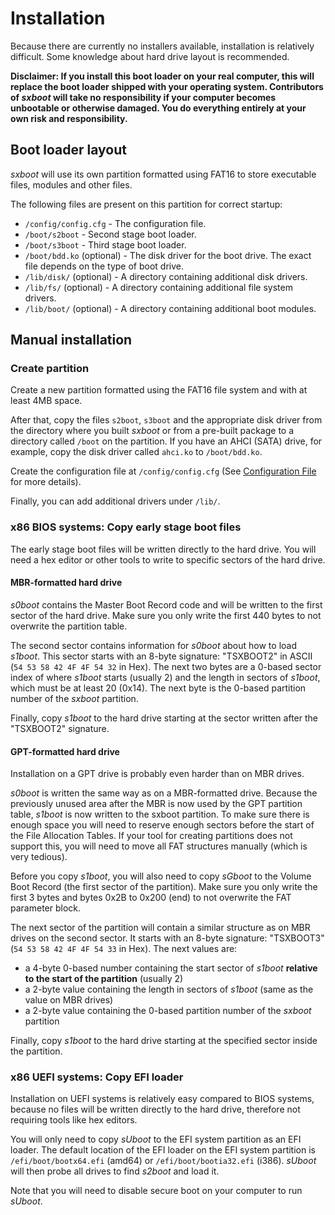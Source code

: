 # Installation

Because there are currently no installers available, installation is relatively difficult. Some knowledge about hard drive layout is recommended.

**Disclaimer: If you install this boot loader on your real computer, this will replace the boot loader shipped with your operating system.
Contributors of *sxboot* will take no responsibility if your computer becomes unbootable or otherwise damaged. You do everything entirely at your own risk and responsibility.**


## Boot loader layout
*sxboot* will use its own partition formatted using FAT16 to store executable files, modules and other files.

The following files are present on this partition for correct startup:
- `/config/config.cfg` - The configuration file.
- `/boot/s2boot` - Second stage boot loader.
- `/boot/s3boot` - Third stage boot loader.
- `/boot/bdd.ko` (optional) - The disk driver for the boot drive. The exact file depends on the type of boot drive.
- `/lib/disk/` (optional) - A directory containing additional disk drivers.
- `/lib/fs/` (optional) - A directory containing additional file system drivers.
- `/lib/boot/` (optional) - A directory containing additional boot modules.


## Manual installation
### Create partition
Create a new partition formatted using the FAT16 file system and with at least 4MB space.

After that, copy the files `s2boot`, `s3boot` and the appropriate disk driver from the directory where you built *sxboot* or
from a pre-built package to a directory called `/boot` on the partition. If you have an AHCI (SATA) drive, for example, copy the disk driver
called `ahci.ko` to `/boot/bdd.ko`.

Create the configuration file at `/config/config.cfg` (See [Configuration File](Configuration_File) for more details).

Finally, you can add additional drivers under `/lib/`.

### x86 BIOS systems: Copy early stage boot files
The early stage boot files will be written directly to the hard drive. You will need a hex editor or other tools to write to specific sectors of the hard drive.

#### MBR-formatted hard drive
*s0boot* contains the Master Boot Record code and will be written to the first sector of the hard drive. Make sure you only write the
first 440 bytes to not overwrite the partition table.

The second sector contains information for *s0boot* about how to load *s1boot*. This sector starts with an 8-byte signature: "TSXBOOT2" in ASCII (`54 53 58 42 4F 4F 54 32` in Hex).
The next two bytes are a 0-based sector index of where *s1boot* starts (usually 2) and the length in sectors of *s1boot*, which must be at least 20 (0x14).
The next byte is the 0-based partition number of the *sxboot* partition.

Finally, copy *s1boot* to the hard drive starting at the sector written after the "TSXBOOT2" signature.

#### GPT-formatted hard drive
Installation on a GPT drive is probably even harder than on MBR drives.

*s0boot* is written the same way as on a MBR-formatted drive.
Because the previously unused area after the MBR is now used by the GPT partition table, *s1boot* is now written to the sxboot partition.
To make sure there is enough space you will need to reserve enough sectors before the start of the File Allocation Tables.
If your tool for creating partitions does not support this, you will need to move all FAT structures manually (which is very tedious).

Before you copy *s1boot*, you will also need to copy *sGboot* to the Volume Boot Record (the first sector of the partition).
Make sure you only write the first 3 bytes and bytes 0x2B to 0x200 (end) to not overwrite the FAT parameter block.

The next sector of the partition will contain a similar structure as on MBR drives on the second sector. It starts with an 8-byte signature: "TSXBOOT3" (`54 53 58 42 4F 4F 54 33` in Hex).
The next values are:
- a 4-byte 0-based number containing the start sector of *s1boot* **relative to the start of the partition** (usually 2)
- a 2-byte value containing the length in sectors of *s1boot* (same as the value on MBR drives)
- a 2-byte value containing the 0-based partition number of the *sxboot* partition

Finally, copy *s1boot* to the hard drive starting at the specified sector inside the partition.

### x86 UEFI systems: Copy EFI loader
Installation on UEFI systems is relatively easy compared to BIOS systems, because no files will be written directly to the hard drive, therefore not requiring tools like hex editors.

You will only need to copy *sUboot* to the EFI system partition as an EFI loader. The default location of the EFI loader on the EFI system partition is `/efi/boot/bootx64.efi` (amd64)
or `/efi/boot/bootia32.efi` (i386).
*sUboot* will then probe all drives to find *s2boot* and load it.

Note that you will need to disable secure boot on your computer to run *sUboot*.
